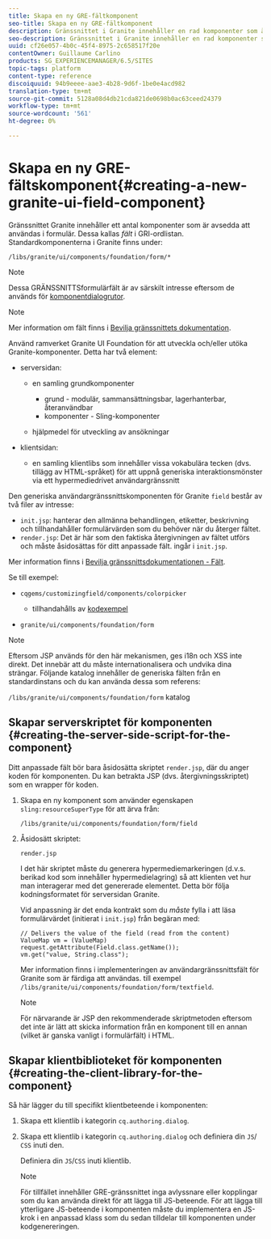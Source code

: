 ```yaml
---
title: Skapa en ny GRE-fältkomponent
seo-title: Skapa en ny GRE-fältkomponent
description: Gränssnittet i Granite innehåller en rad komponenter som är utformade för att användas i formulär, så kallade fält
seo-description: Gränssnittet i Granite innehåller en rad komponenter som är utformade för att användas i formulär, så kallade fält
uuid: cf26e057-4b0c-45f4-8975-2c658517f20e
contentOwner: Guillaume Carlino
products: SG_EXPERIENCEMANAGER/6.5/SITES
topic-tags: platform
content-type: reference
discoiquuid: 94b9eeee-aae3-4b28-9d6f-1be0e4acd982
translation-type: tm+mt
source-git-commit: 5128a08d4db21cda821de0698b0ac63ceed24379
workflow-type: tm+mt
source-wordcount: '561'
ht-degree: 0%

---
```



# Skapa en ny GRE-fältskomponent{#creating-a-new-granite-ui-field-component}

Gränssnittet Granite innehåller ett antal komponenter som är avsedda att användas i formulär. Dessa kallas *fält* i GRI-ordlistan. Standardkomponenterna i Granite finns under:

`/libs/granite/ui/components/foundation/form/*`

>[!NOTE]
>
>Dessa GRÄNSSNITTSformulärfält är av särskilt intresse eftersom de används för [komponentdialogrutor](/help/sites-developing/developing-components.md).

>[!NOTE]
>
>Mer information om fält finns i [Bevilja gränssnittets dokumentation](https://helpx.adobe.com/experience-manager/6-5/sites/developing/using/reference-materials/granite-ui/api/index.html).

Använd ramverket Granite UI Foundation för att utveckla och/eller utöka Granite-komponenter. Detta har två element:

* serversidan:

   * en samling grundkomponenter

      * grund - modulär, sammansättningsbar, lagerhanterbar, återanvändbar
      * komponenter - Sling-komponenter
   * hjälpmedel för utveckling av ansökningar


* klientsidan:

   * en samling klientlibs som innehåller vissa vokabulära tecken (dvs. tillägg av HTML-språket) för att uppnå generiska interaktionsmönster via ett hypermediedrivet användargränssnitt

Den generiska användargränssnittskomponenten för Granite `field` består av två filer av intresse:

* `init.jsp`: hanterar den allmänna behandlingen, etiketter, beskrivning och tillhandahåller formulärvärden som du behöver när du återger fältet.
* `render.jsp`: Det är här som den faktiska återgivningen av fältet utförs och måste åsidosättas för ditt anpassade fält. ingår i  `init.jsp`.

Mer information finns i [Bevilja gränssnittsdokumentationen - Fält](https://helpx.adobe.com/experience-manager/6-5/sites/developing/using/reference-materials/granite-ui/api/jcr_root/libs/granite/ui/components/foundation/form/field/index.html).

Se till exempel:

* `cqgems/customizingfield/components/colorpicker`

   * tillhandahålls av [kodexempel](/help/sites-developing/developing-components-samples.md#code-sample-how-to-customize-dialog-fields)

* `granite/ui/components/foundation/form`

>[!NOTE]
>
>Eftersom JSP används för den här mekanismen, ges i18n och XSS inte direkt. Det innebär att du måste internationalisera och undvika dina strängar. Följande katalog innehåller de generiska fälten från en standardinstans och du kan använda dessa som referens:
>
>`/libs/granite/ui/components/foundation/form` katalog

## Skapar serverskriptet för komponenten {#creating-the-server-side-script-for-the-component}

Ditt anpassade fält bör bara åsidosätta skriptet `render.jsp`, där du anger koden för komponenten. Du kan betrakta JSP (dvs. återgivningsskriptet) som en wrapper för koden.

1. Skapa en ny komponent som använder egenskapen `sling:resourceSuperType` för att ärva från:

   `/libs/granite/ui/components/foundation/form/field`

1. Åsidosätt skriptet:

   `render.jsp`

   I det här skriptet måste du generera hypermediemarkeringen (d.v.s. berikad kod som innehåller hypermedielagring) så att klienten vet hur man interagerar med det genererade elementet. Detta bör följa kodningsformatet för serversidan Granite.

   Vid anpassning är det enda kontrakt som du *måste* fylla i att läsa formulärvärdet (initierat i `init.jsp`) från begäran med:

   ```
   // Delivers the value of the field (read from the content)
   ValueMap vm = (ValueMap) request.getAttribute(Field.class.getName());
   vm.get("value, String.class");
   ```

   Mer information finns i implementeringen av användargränssnittsfält för Granite som är färdiga att användas. till exempel `/libs/granite/ui/components/foundation/form/textfield`.

   >[!NOTE]
   >
   >För närvarande är JSP den rekommenderade skriptmetoden eftersom det inte är lätt att skicka information från en komponent till en annan (vilket är ganska vanligt i formulärfält) i HTML.

## Skapar klientbiblioteket för komponenten {#creating-the-client-library-for-the-component}

Så här lägger du till specifikt klientbeteende i komponenten:

1. Skapa ett klientlib i kategorin `cq.authoring.dialog`.
1. Skapa ett klientlib i kategorin `cq.authoring.dialog` och definiera din `JS`/ `CSS` inuti den.

   Definiera din `JS`/`CSS` inuti klientlib.

   >[!NOTE]
   >
   >För tillfället innehåller GRE-gränssnittet inga avlyssnare eller kopplingar som du kan använda direkt för att lägga till JS-beteende. För att lägga till ytterligare JS-beteende i komponenten måste du implementera en JS-krok i en anpassad klass som du sedan tilldelar till komponenten under kodgenereringen.

